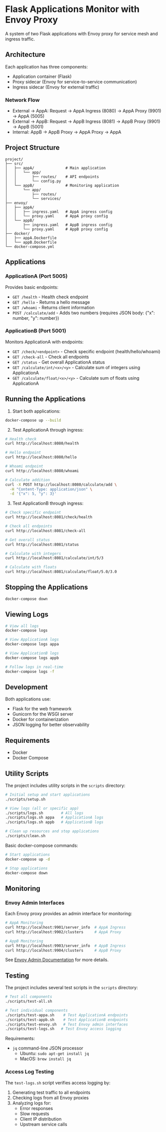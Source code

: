 # Flask Applications Monitor with Envoy Proxy

A system of two Flask applications with Envoy proxy for service mesh and ingress traffic.

## Architecture

Each application has three components:
- Application container (Flask)
- Proxy sidecar (Envoy for service-to-service communication)
- Ingress sidecar (Envoy for external traffic)

### Network Flow
- External → AppA: Request → AppA Ingress (8080) → AppA Proxy (9901) → AppA (5005)
- External → AppB: Request → AppB Ingress (8081) → AppB Proxy (9901) → AppB (5001)
- Internal: AppB → AppB Proxy → AppA Proxy → AppA

## Project Structure

```
project/
├── src/
│   ├── appA/              # Main application
│   │   └── app/
│   │       ├── routes/    # API endpoints
│   │       └── config.py
│   └── appB/              # Monitoring application
│       └── app/
│           ├── routes/
│           └── services/
├── envoy/
│   ├── appA/
│   │   ├── ingress.yaml   # AppA ingress config
│   │   └── proxy.yaml     # AppA proxy config
│   └── appB/
│       ├── ingress.yaml   # AppB ingress config
│       └── proxy.yaml     # AppB proxy config
├── docker/
│   ├── appA.Dockerfile
│   └── appB.Dockerfile
└── docker-compose.yml
```

## Applications

### ApplicationA (Port 5005)
Provides basic endpoints:
- `GET /health` - Health check endpoint
- `GET /hello` - Returns a hello message
- `GET /whoami` - Returns client information
- `POST /calculate/add` - Adds two numbers (requires JSON body: {"x": number, "y": number})

### ApplicationB (Port 5001)
Monitors ApplicationA with endpoints:
- `GET /check/<endpoint>` - Check specific endpoint (health/hello/whoami)
- `GET /check-all` - Check all endpoints
- `GET /status` - Get overall ApplicationA status
- `GET /calculate/int/<x>/<y>` - Calculate sum of integers using ApplicationA
- `GET /calculate/float/<x>/<y>` - Calculate sum of floats using ApplicationA

## Running the Applications

1. Start both applications:
```bash
docker-compose up --build
```

2. Test ApplicationA through ingress:
```bash
# Health check
curl http://localhost:8080/health

# Hello endpoint
curl http://localhost:8080/hello

# Whoami endpoint
curl http://localhost:8080/whoami

# Calculate addition
curl -X POST http://localhost:8080/calculate/add \
  -H "Content-Type: application/json" \
  -d '{"x": 5, "y": 3}'
```

3. Test ApplicationB through ingress:
```bash
# Check specific endpoint
curl http://localhost:8081/check/health

# Check all endpoints
curl http://localhost:8081/check-all

# Get overall status
curl http://localhost:8081/status

# Calculate with integers
curl http://localhost:8081/calculate/int/5/3

# Calculate with floats
curl http://localhost:8081/calculate/float/5.0/3.0
```

## Stopping the Applications

```bash
docker-compose down
```

## Viewing Logs

```bash
# View all logs
docker-compose logs

# View ApplicationA logs
docker-compose logs appa

# View ApplicationB logs
docker-compose logs appb

# Follow logs in real-time
docker-compose logs -f
```

## Development

Both applications use:
- Flask for the web framework
- Gunicorn for the WSGI server
- Docker for containerization
- JSON logging for better observability

## Requirements

- Docker
- Docker Compose

## Utility Scripts

The project includes utility scripts in the `scripts` directory:

```bash
# Initial setup and start applications
./scripts/setup.sh

# View logs (all or specific app)
./scripts/logs.sh        # All logs
./scripts/logs.sh appa   # ApplicationA logs
./scripts/logs.sh appb   # ApplicationB logs

# Clean up resources and stop applications
./scripts/clean.sh
```

Basic docker-compose commands:
```bash
# Start applications
docker-compose up -d

# Stop applications
docker-compose down
```

## Monitoring

### Envoy Admin Interfaces
Each Envoy proxy provides an admin interface for monitoring:

```bash
# AppA Monitoring
curl http://localhost:9901/server_info  # AppA Ingress
curl http://localhost:9902/clusters     # AppA Proxy

# AppB Monitoring
curl http://localhost:9903/server_info  # AppB Ingress
curl http://localhost:9904/clusters     # AppB Proxy
```

See [Envoy Admin Documentation](docs/envoy-admin.md) for more details.

## Testing

The project includes several test scripts in the `scripts` directory:

```bash
# Test all components
./scripts/test-all.sh

# Test individual components
./scripts/test-appa.sh    # Test ApplicationA endpoints
./scripts/test-appb.sh    # Test ApplicationB endpoints
./scripts/test-envoy.sh   # Test Envoy admin interfaces
./scripts/test-logs.sh   # Test Envoy access logging
```

Requirements:
- `jq` command-line JSON processor
  - Ubuntu: `sudo apt-get install jq`
  - MacOS: `brew install jq`

### Access Log Testing
The `test-logs.sh` script verifies access logging by:
1. Generating test traffic to all endpoints
2. Checking logs from all Envoy proxies
3. Analyzing logs for:
    - Error responses
    - Slow requests
    - Client IP distribution
    - Upstream service calls
